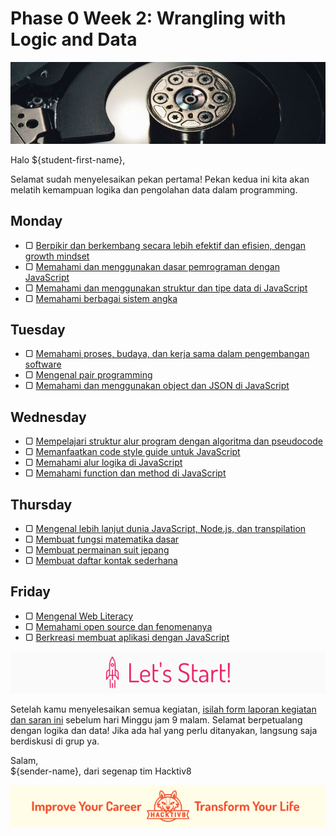 # Phase 0 Week 2: Wrangling with Logic and Data

![Header](assets/header-w2.jpg)

Halo ${student-first-name},

Selamat sudah menyelesaikan pekan pertama! Pekan kedua ini kita akan melatih kemampuan logika dan pengolahan data dalam programming.

## Monday

- ▢ [Berpikir dan berkembang secara lebih efektif dan efisien, dengan growth mindset](./thinking.md)
- ▢ [Memahami dan menggunakan dasar pemrograman dengan JavaScript](./js-basics.md)
- ▢ [Memahami dan menggunakan struktur dan tipe data di JavaScript](./js-data.md)
- ▢ [Memahami berbagai sistem angka](./number-system.md)

## Tuesday

- ▢ [Memahami proses, budaya, dan kerja sama dalam pengembangan software](./software-culture-teamwork.md)
- ▢ [Mengenal pair programming](./pair-programming.md)
- ▢ [Memahami dan menggunakan object dan JSON di JavaScript](./js-object-json.md)

## Wednesday

- ▢ [Mempelajari struktur alur program dengan algoritma dan pseudocode](./algorithm-pseudocode.md)
- ▢ [Memanfaatkan code style guide untuk JavaScript](./js-code-style.md)
- ▢ [Memahami alur logika di JavaScript](./js-logic.md)
- ▢ [Memahami function dan method di JavaScript](./js-function-method.md)

## Thursday

- ▢ [Mengenal lebih lanjut dunia JavaScript, Node.js, dan transpilation](./js-world.md)
- ▢ [Membuat fungsi matematika dasar](./math-basics.md)
- ▢ [Membuat permainan suit jepang](./rock-paper-scissors.md)
- ▢ [Membuat daftar kontak sederhana](./contact-list.md)

## Friday

- ▢ [Mengenal Web Literacy](./web-literacy.md)
- ▢ [Memahami open source dan fenomenanya](./open-source.md)
- ▢ [Berkreasi membuat aplikasi dengan JavaScript](./js-application.md)

![Footer](assets/footer.png)

Setelah kamu menyelesaikan semua kegiatan, [isilah form laporan kegiatan dan saran ini](http://bit.ly/h8-p0-w2) sebelum hari Minggu jam 9 malam. Selamat berpetualang dengan logika dan data! Jika ada hal yang perlu ditanyakan, langsung saja berdiskusi di grup ya.

Salam,  
${sender-name}, dari segenap tim Hacktiv8

![Hacktiv8 Banner](assets/banner.png)
